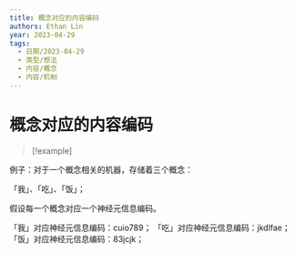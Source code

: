 ```yaml
---
title: 概念对应的内容编码
authors: Ethan Lin
year: 2023-04-29 
tags:
  - 日期/2023-04-29 
  - 类型/想法 
  - 内容/概念 
  - 内容/机制 
---
```



# 概念对应的内容编码









> [!example] 

例子：对于一个概念相关的机器，存储着三个概念：

「我」、「吃」、「饭」；

假设每一个概念对应一个神经元信息编码。

「我」对应神经元信息编码：cuio789；
「吃」对应神经元信息编码：jkdlfae；
「饭」对应神经元信息编码：83jcjk；
